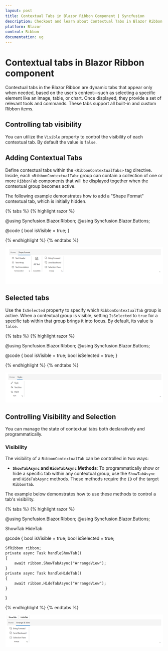 ```yaml
---
layout: post
title: Contextual Tabs in Blazor Ribbon Component | Syncfusion
description: Checkout and learn about Contextual Tabs in Blazor Ribbon component in Blazor Server App and Blazor WebAssembly App.
platform: Blazor
control: Ribbon
documentation: ug
---
```


# Contextual tabs in Blazor Ribbon component

Contextual tabs in the Blazor Ribbon are dynamic tabs that appear only when needed, based on the user's context—such as selecting a specific element like an image, table, or chart. Once displayed, they provide a set of relevant tools and commands. These tabs support all built-in and custom Ribbon items.

## Controlling tab visibility 

You can utilize the `Visible` property to control the visibility of each contextual tab. By default the value is `false`.

## Adding Contextual Tabs

Define contextual tabs within the `<RibbonContextualTabs>` tag directive. Inside, each `<RibbonContextualTab>` group can contain a collection of one or more `RibbonTab` components that will be displayed together when the contextual group becomes active.

The following example demonstrates how to add a "Shape Format" contextual tab, which is initially hidden.

{% tabs %}
{% highlight razor %}

@using Syncfusion.Blazor.Ribbon;
@using  Syncfusion.Blazor.Buttons;
 
<div id="ribbonContainer">
    <SfRibbon ID="ribbon">
        <RibbonTabs>
            <RibbonTab HeaderText="Home">
                <RibbonGroups>
                    <RibbonGroup HeaderText="Clipboard" ID="clipboardGroup" GroupIconCss="e-icons e-paste" ShowLauncherIcon="true">
                        <RibbonCollections>
                            <RibbonCollection>
                                <RibbonItems>
                                    <RibbonItem Type=RibbonItemType.Button>
                                        <RibbonButtonSettings Content="Cut" IconCss="e-icons e-cut"></RibbonButtonSettings>
                                    </RibbonItem>
                                    <RibbonItem Type=RibbonItemType.Button>
                                        <RibbonButtonSettings Content="Copy" IconCss="e-icons e-copy"></RibbonButtonSettings>
                                    </RibbonItem>
                                    <RibbonItem Type=RibbonItemType.Button>
                                        <RibbonButtonSettings Content="Format Painter" IconCss="e-icons e-format-painter"></RibbonButtonSettings>
                                    </RibbonItem>
                                </RibbonItems>
                            </RibbonCollection>
                        </RibbonCollections>
                    </RibbonGroup>
                </RibbonGroups>
            </RibbonTab>
        </RibbonTabs>
        <RibbonContextualTabs>
            <RibbonContextualTab @bind-Visible="@isVisible">
                <RibbonTabs>
                    <RibbonTab ID="ShapeFormat" HeaderText="Shape Format">
                        <RibbonGroups>
                            <RibbonGroup HeaderText="Text decoration" ShowLauncherIcon="true">
                                <RibbonCollections>
                                    <RibbonCollection>
                                        <RibbonItems>
                                            <RibbonItem Type=RibbonItemType.Button>
                                                <RibbonButtonSettings Content="Text Header" IconCss="e-icons e-text-header"></RibbonButtonSettings>
                                            </RibbonItem>
                                            <RibbonItem Type=RibbonItemType.Button>
                                                <RibbonButtonSettings Content="Text Wrap" IconCss="e-icons e-text-wrap"></RibbonButtonSettings>
                                            </RibbonItem>
                                            <RibbonItem Type=RibbonItemType.Button>
                                                <RibbonButtonSettings Content="Text Annotation" IconCss="e-icons e-text-annotation"></RibbonButtonSettings>
                                            </RibbonItem>
                                        </RibbonItems>
                                    </RibbonCollection>
                                </RibbonCollections>
                            </RibbonGroup>
                            <RibbonGroup HeaderText="Accessibility">
                                <RibbonCollections>
                                    <RibbonCollection>
                                        <RibbonItems>
                                            <RibbonItem Type=RibbonItemType.Button AllowedSizes="RibbonItemSize.Large">
                                                <RibbonButtonSettings Content="Alt Text" IconCss="e-icons e-text-alternative"></RibbonButtonSettings>
                                            </RibbonItem>
                                        </RibbonItems>
                                    </RibbonCollection>
                                </RibbonCollections>
                            </RibbonGroup>
                            <RibbonGroup HeaderText="Arrange" ShowLauncherIcon="true">
                                <RibbonCollections>
                                    <RibbonCollection>
                                        <RibbonItems>
                                            <RibbonItem Type=RibbonItemType.Button>
                                                <RibbonButtonSettings Content="Bring Forward" IconCss="e-icons e-bring-forward"></RibbonButtonSettings>
                                            </RibbonItem>
                                            <RibbonItem Type=RibbonItemType.Button>
                                                <RibbonButtonSettings Content="Send Backward" IconCss="e-icons e-send-backward"></RibbonButtonSettings>
                                            </RibbonItem>
                                            <RibbonItem Type=RibbonItemType.Button>
                                                <RibbonButtonSettings Content="Selection Pane" IconCss="e-icons e-show-hide-panel"></RibbonButtonSettings>
                                            </RibbonItem>
                                        </RibbonItems>
                                    </RibbonCollection>
                                </RibbonCollections>
                            </RibbonGroup>
                        </RibbonGroups>
                    </RibbonTab>
                </RibbonTabs>
            </RibbonContextualTab>
        </RibbonContextualTabs>
    </SfRibbon>
</div>

@code {
    bool isVisible = true;
}

{% endhighlight %}
{% endtabs %}

![Ribbon Contextual Tabs](./images/contextual-tabs/contextual-tabs.png)

## Selected tabs

Use the `IsSelected` property to specify which `RibbonContextualTab` group is active. When a contextual group is visible, setting `IsSelected` to `true` for a specific tab within that group brings it into focus. By default, its value is `false`.

{% tabs %}
{% highlight razor %}

@using Syncfusion.Blazor.Ribbon;
@using  Syncfusion.Blazor.Buttons;

<div id="ribbonContainer">
    <SfRibbon ID="ribbon">
        <RibbonTabs>
            <RibbonTab HeaderText="Home">
                <RibbonGroups>
                    <RibbonGroup HeaderText="Clipboard" ID="clipboardGroup" GroupIconCss="e-icons e-paste" ShowLauncherIcon="true">
                        <RibbonCollections>
                            <RibbonCollection>
                                <RibbonItems>
                                    <RibbonItem Type=RibbonItemType.Button>
                                        <RibbonButtonSettings Content="Cut" IconCss="e-icons e-cut"></RibbonButtonSettings>
                                    </RibbonItem>
                                    <RibbonItem Type=RibbonItemType.Button>
                                        <RibbonButtonSettings Content="Copy" IconCss="e-icons e-copy"></RibbonButtonSettings>
                                    </RibbonItem>
                                    <RibbonItem Type=RibbonItemType.Button>
                                        <RibbonButtonSettings Content="Format Painter" IconCss="e-icons e-format-painter"></RibbonButtonSettings>
                                    </RibbonItem>
                                </RibbonItems>
                            </RibbonCollection>
                        </RibbonCollections>
                    </RibbonGroup>
                </RibbonGroups>
            </RibbonTab>
        </RibbonTabs>
        <RibbonContextualTabs>
            <RibbonContextualTab @bind-Visible=@isVisible @bind-IsSelected=@isSelected>
                <RibbonTabs>
                    <RibbonTab HeaderText="Styles">
                        <RibbonGroups>
                            <RibbonGroup HeaderText="Style" ShowLauncherIcon="true">
                                <RibbonCollections>
                                    <RibbonCollection>
                                        <RibbonItems>
                                            <RibbonItem Type=RibbonItemType.Button>
                                                <RibbonButtonSettings Content="Style" IconCss="e-icons e-style"></RibbonButtonSettings>
                                            </RibbonItem>
                                            <RibbonItem Type=RibbonItemType.Button>
                                                <RibbonButtonSettings Content="Text Box" IconCss="e-icons e-font-name"></RibbonButtonSettings>
                                            </RibbonItem>
                                            <RibbonItem Type=RibbonItemType.Button>
                                                <RibbonButtonSettings Content="Paint" IconCss="e-icons e-paint-bucket"></RibbonButtonSettings>
                                            </RibbonItem>
                                        </RibbonItems>
                                    </RibbonCollection>
                                </RibbonCollections>
                            </RibbonGroup>
                        </RibbonGroups>
                    </RibbonTab>
                </RibbonTabs>
            </RibbonContextualTab>
        </RibbonContextualTabs>
    </SfRibbon>
</div>

@code {
    bool isVisible = true;
    bool isSelected = true;
}

{% endhighlight %}
{% endtabs %}

![Ribbon Selected Tabs](./images/contextual-tabs/selected-tabs.png)

## Controlling Visibility and Selection

You can manage the state of contextual tabs both declaratively and programmatically.

### Visibility

The visibility of a `RibbonContextualTab` can be controlled in two ways:

*   **`ShowTabAsync` and `HideTabAsync` Methods**: To programmatically show or hide a specific tab within any contextual group, use the `ShowTabAsync` and `HideTabAsync` methods. These methods require the `ID` of the target `RibbonTab`.

The example below demonstrates how to use these methods to control a tab's visibility.

{% tabs %}
{% highlight razor %}

@using Syncfusion.Blazor.Ribbon;
@using  Syncfusion.Blazor.Buttons;

<div id="ribbonContainer">
    <SfButton @onclick="handleShowTab">ShowTab</SfButton>
    <SfButton @onclick="handleHideTab">HideTab</SfButton>
    <SfRibbon ID="ribbon" @ref="ribbon">
        <RibbonTabs>
            <RibbonTab HeaderText="Home">
                <RibbonGroups>
                    <RibbonGroup HeaderText="Clipboard" ID="clipboardGroup" GroupIconCss="e-icons e-paste" ShowLauncherIcon="true">
                        <RibbonCollections>
                            <RibbonCollection>
                                <RibbonItems>
                                    <RibbonItem Type=RibbonItemType.Button>
                                        <RibbonButtonSettings Content="Cut" IconCss="e-icons e-cut"></RibbonButtonSettings>
                                    </RibbonItem>
                                    <RibbonItem Type=RibbonItemType.Button>
                                        <RibbonButtonSettings Content="Copy" IconCss="e-icons e-copy"></RibbonButtonSettings>
                                    </RibbonItem>
                                    <RibbonItem Type=RibbonItemType.Button>
                                        <RibbonButtonSettings Content="Format Painter" IconCss="e-icons e-format-painter"></RibbonButtonSettings>
                                    </RibbonItem>
                                </RibbonItems>
                            </RibbonCollection>
                        </RibbonCollections>
                    </RibbonGroup>
                </RibbonGroups>
            </RibbonTab>
        </RibbonTabs>
        <RibbonContextualTabs>
            <RibbonContextualTab @bind-Visible=@isVisible @bind-IsSelected=@isSelected>
                <RibbonTabs>
                    <RibbonTab HeaderText="Arrange & View" ID="ArrangeView">
                        <RibbonGroups>
                            <RibbonGroup HeaderText="Arrange" ShowLauncherIcon="true">
                                <RibbonCollections>
                                    <RibbonCollection>
                                        <RibbonItems>
                                            <RibbonItem Type=RibbonItemType.Button>
                                                <RibbonButtonSettings Content="Bring Forward" IconCss="e-icons e-bring-forward"></RibbonButtonSettings>
                                            </RibbonItem>
                                            <RibbonItem Type=RibbonItemType.Button>
                                                <RibbonButtonSettings Content="Send Backward" IconCss="e-icons e-send-backward"></RibbonButtonSettings>
                                            </RibbonItem>
                                            <RibbonItem Type=RibbonItemType.Button>
                                                <RibbonButtonSettings Content="Selection Pane" IconCss="e-icons e-show-hide-panel"></RibbonButtonSettings>
                                            </RibbonItem>
                                        </RibbonItems>
                                    </RibbonCollection>
                                </RibbonCollections>
                            </RibbonGroup>
                        </RibbonGroups>
                    </RibbonTab>
                </RibbonTabs>
            </RibbonContextualTab>
        </RibbonContextualTabs>
    </SfRibbon>
</div>

@code {
    bool isVisible = true;
    bool isSelected = true;

    SfRibbon ribbon;
    private async Task handleShowTab()
    {
        await ribbon.ShowTabAsync("ArrangeView");
    }
    private async Task handleHideTab()
    {
        await ribbon.HideTabAsync("ArrangeView");
    }
}

{% endhighlight %}
{% endtabs %}

![Ribbon Show Hide Tabs](./images/contextual-tabs/show-hide-tabs.png)